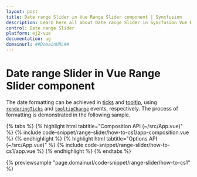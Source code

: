 ```yaml
---
layout: post
title: Date range Slider in Vue Range Slider component | Syncfusion
description: Learn here all about Date range Slider in Syncfusion Vue Range Slider component of Syncfusion Essential JS 2 and more.
control: Date range Slider 
platform: ej2-vue
documentation: ug
domainurl: ##DomainURL##
---
```


# Date range Slider in Vue Range Slider component

The date formatting can be achieved in [ticks](https://ej2.syncfusion.com/vue/documentation/api/slider/#ticks) and [tooltip](https://ej2.syncfusion.com/vue/documentation/api/slider/#tooltip), using [`renderingTicks`](https://ej2.syncfusion.com/vue/documentation/api/slider/#renderingticks) and [`tooltipChange`](https://ej2.syncfusion.com/vue/documentation/api/slider/#tooltipchange) events, respectively. The process of formatting is demonstrated in the following sample.

{% tabs %}
{% highlight html tabtitle="Composition API (~/src/App.vue)" %}
{% include code-snippet/range-slider/how-to-cs1/app-composition.vue %}
{% endhighlight %}
{% highlight html tabtitle="Options API (~/src/App.vue)" %}
{% include code-snippet/range-slider/how-to-cs1/app.vue %}
{% endhighlight %}
{% endtabs %}
        
{% previewsample "page.domainurl/code-snippet/range-slider/how-to-cs1" %}